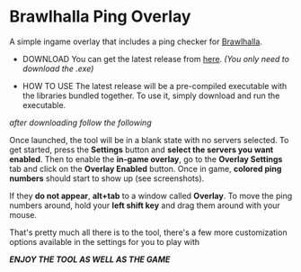 # Brawlhalla Ping Overlay

A simple ingame overlay that includes a ping checker for <a href="http://www.brawlhalla.com/">Brawlhalla</a>.

* DOWNLOAD
You can get the latest release from <a href="https://github.com/error434/">here</a>. *(You only need to download the .exe)*

* HOW TO USE
The latest release will be a pre-compiled executable with the libraries bundled together. 
To use it, simply download and run the executable. 

*after downloading follow the following*

Once launched, the tool will be in a blank state with no servers selected. To get started, press the **Settings** button and **select the servers you want enabled**. Then to enable the **in-game overlay**, go to the **Overlay Settings** tab and click on the **Overlay Enabled** button. Once in game, **colored ping numbers** should start to show up (see screenshots). 

If they **do not appear**, **alt+tab** to a window called **Overlay**. To move the ping numbers around, hold your **left shift key** and drag them around with your mouse. 

That's pretty much all there is to the tool, there's a few more customization options available in the settings for you to play with 

**_ENJOY THE TOOL AS WELL AS THE GAME_**
